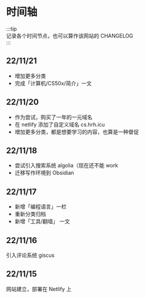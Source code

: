 # 时间轴

:::tip  
记录各个时间节点，也可以算作该网站的 CHANGELOG  
:::




## 22/11/21

- 增加更多分类
- 完成「计算机/CS50x/简介」一文


## 22/11/20

- 作为尝试，购买了一年的一元域名
- 在 netlify 添加了自定义域名 cs.hrh.icu
- 增加更多分类，都是想要学习的内容，也算是一种督促


## 22/11/18

- 尝试引入搜索系统 algolia（现在还不能 work
- 迁移写作环境到 Obsidian


## 22/11/17

- 新增「编程语言」一栏
- 重新分类归档
- 新增「工具/翻墙」 一文


## 22/11/16

引入评论系统 giscus


## 22/11/15

网站建立，部署在 Netlify 上